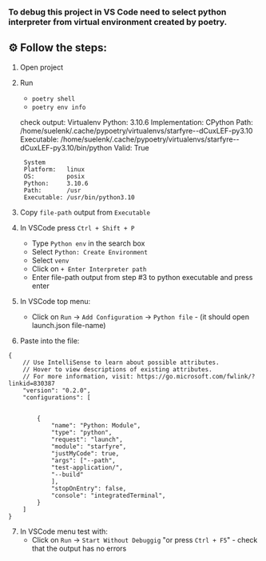 ### To debug this project in VS Code need to select python interpreter from virtual environment created by poetry.

## ⚙️ Follow the steps:

1. Open project
2. Run
	- `poetry shell`
	- `poetry env info`

	check output:
		Virtualenv
		Python:         3.10.6
		Implementation: CPython
		Path:           /home/suelenk/.cache/pypoetry/virtualenvs/starfyre--dCuxLEF-py3.10
		Executable:     /home/suelenk/.cache/pypoetry/virtualenvs/starfyre--dCuxLEF-py3.10/bin/python
		Valid:          True

		System
		Platform:   linux
		OS:         posix
		Python:     3.10.6
		Path:       /usr
		Executable: /usr/bin/python3.10

3. Copy `file-path` output from `Executable`
4. In VSCode press `Ctrl + Shift + P`
    - Type `Python env` in the search box 
    - Select `Python: Create Environment`
	- Select `venv`
    - Click on `+ Enter Interpreter path`
    - Enter file-path output from step #3 to python executable and press enter
5. In VSCode top menu:
    - Click on `Run` -> `Add Configuration` -> `Python file` - (it should open launch.json file-name)
6. Paste into the file:
```
{
    // Use IntelliSense to learn about possible attributes.
    // Hover to view descriptions of existing attributes.
    // For more information, visit: https://go.microsoft.com/fwlink/?linkid=830387
    "version": "0.2.0",
    "configurations": [
        
        
        {
            "name": "Python: Module",
            "type": "python",
            "request": "launch",
            "module": "starfyre",
            "justMyCode": true,
            "args": ["--path",
            "test-application/",
            "--build"
            ],
            "stopOnEntry": false,
            "console": "integratedTerminal",
        }
    ]
}
```
7. In VSCode menu test with:
    - Click on `Run` -> `Start Without Debuggig` "or press `Ctrl + F5`" - check that the output has no errors
	